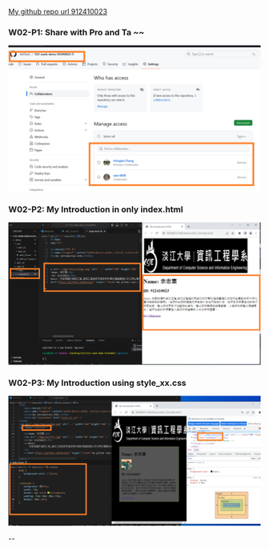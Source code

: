 [My github repo url 912410023](https://github.com/0x55xx5)

### W02-P1: Share with Pro and Ta ~~

![](w02-p1-1.png)

### W02-P2: My Introduction in only index.html

![](w02-p2-1.png)

### W02-P3: My Introduction using style_xx.css

![](w02-p3-1.png)

--
